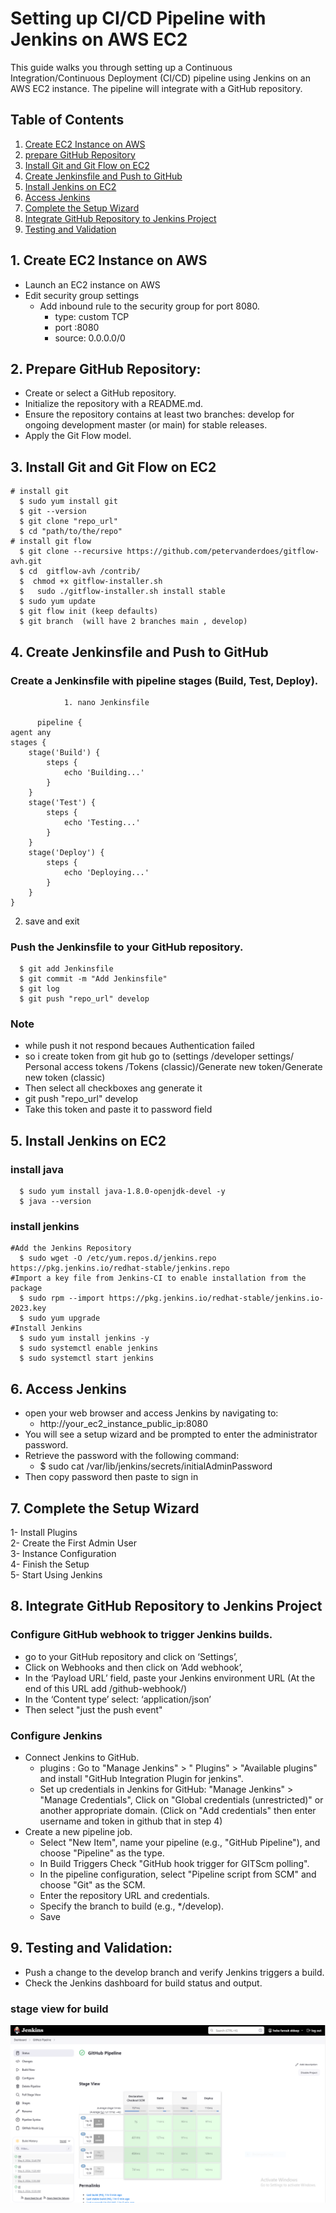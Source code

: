 # Setting up CI/CD Pipeline with Jenkins on AWS EC2
This guide walks you through setting up a Continuous Integration/Continuous Deployment (CI/CD) pipeline using Jenkins on an AWS EC2 instance. The pipeline will integrate with a GitHub repository.
## Table of Contents 
1. [Create EC2 Instance on AWS](#create-ec2-instance-on-aws)
2. [prepare GitHub Repository](#prepare-github-repository)
3. [Install Git and Git Flow on EC2](#install-git-and-git-flow-on-ec2)
4. [Create Jenkinsfile and Push to GitHub](#create-jenkinsfile-and-push-to-github)
5. [Install Jenkins on EC2](#install-jenkins-on-ec2)
6. [Access Jenkins](#access-jenkins)
7. [Complete the Setup Wizard](#complete-the-setup-wizard)
8. [Integrate GitHub Repository to Jenkins Project](#integrate-github-repository-to-jenkins-project)
9. [Testing and Validation](#Testing-and-Validation)
## 1. Create EC2 Instance on AWS

  - Launch an EC2 instance on AWS                            
  - Edit security group settings                             
      - Add inbound rule to the security group for port 8080.  
        - type: custom TCP                                    
        - port :8080                                          
        - source: 0.0.0.0/0                                    
## 2. Prepare GitHub Repository:
  - Create or select a GitHub repository.
  - Initialize the repository with a README.md.
  - Ensure the repository contains at least two branches:
     develop for ongoing development master (or main) for stable releases.
  - Apply the Git Flow model.
## 3. Install Git and Git Flow on EC2
    # install git 
      $ sudo yum install git
      $ git --version
      $ git clone "repo_url"    
      $ cd "path/to/the/repo"
    # install git flow
      $ git clone --recursive https://github.com/petervanderdoes/gitflow-avh.git
      $ cd  gitflow-avh /contrib/
      $  chmod +x gitflow-installer.sh
      $   sudo ./gitflow-installer.sh install stable
      $ sudo yum update
      $ git flow init (keep defaults)
      $ git branch  (will have 2 branches main , develop)

## 4. Create Jenkinsfile and Push to GitHub
 ### Create a Jenkinsfile with pipeline stages (Build, Test, Deploy).
    
            
                1. nano Jenkinsfile
  
          pipeline {
    agent any
    stages {
        stage('Build') {
            steps {
                echo 'Building...'
            }
        }
        stage('Test') {
            steps {
                echo 'Testing...'
            }
        }
        stage('Deploy') {
            steps {
                echo 'Deploying...'
            }
        }
    }

   2.  save and exit 
### Push the Jenkinsfile to your GitHub repository.
      $ git add Jenkinsfile
      $ git commit -m "Add Jenkinsfile"
      $ git log   
      $ git push "repo_url" develop
### Note 
- while push it not respond becaues Authentication failed 
- so i create token from git hub   go to
  (settings /developer settings/ Personal access tokens /Tokens (classic)/Generate new token/Generate new token (classic)
-  Then  select all checkboxes ang generate it 
- git push "repo_url" develop      
- Take this token and paste it to password field
## 5. Install Jenkins on EC2
  ### install java 
      $ sudo yum install java-1.8.0-openjdk-devel -y
      $ java --version
  ### install jenkins 
    #Add the Jenkins Repository
      $ sudo wget -O /etc/yum.repos.d/jenkins.repo     https://pkg.jenkins.io/redhat-stable/jenkins.repo
    #Import a key file from Jenkins-CI to enable installation from the package
      $ sudo rpm --import https://pkg.jenkins.io/redhat-stable/jenkins.io-2023.key
      $ sudo yum upgrade
    #Install Jenkins
      $ sudo yum install jenkins -y
      $ sudo systemctl enable jenkins
      $ sudo systemctl start jenkins

## 6. Access Jenkins
- open your web browser and access Jenkins by navigating to: 
    - http://your_ec2_instance_public_ip:8080
- You will see a setup wizard and be prompted to enter the administrator password.
- Retrieve the password with the following command:
    -  $ sudo cat /var/lib/jenkins/secrets/initialAdminPassword
- Then copy password then paste to sign in 
## 7. Complete the Setup Wizard
1- Install Plugins       
2- Create the First Admin User     
3- Instance Configuration      
4- Finish the Setup          
5- Start Using Jenkins              

## 8. Integrate GitHub Repository to Jenkins Project
### Configure GitHub webhook to trigger Jenkins builds.
  - go to your GitHub repository and click on ‘Settings’, 
  - Click on Webhooks and then click on ‘Add webhook’,
  - In the ‘Payload URL’ field, paste your Jenkins environment URL (At the end of this URL add /github-webhook/)
  - In the ‘Content type’ select: ‘application/json’ 
  - Then select "just the push event"
### Configure Jenkins
 - Connect Jenkins to GitHub.
    - plugins : Go to "Manage Jenkins" > " Plugins" > "Available plugins" and install "GitHub Integration Plugin for jenkins".
     - Set up credentials in Jenkins for GitHub: "Manage Jenkins" > "Manage Credentials", Click on "Global credentials (unrestricted)" or another appropriate domain.
        (Click on "Add credentials" then enter username and token in github that in step 4)
  - Create a new pipeline job.
     - Select "New Item", name your pipeline (e.g., "GitHub Pipeline"), and choose "Pipeline" as the type.
     - In Build Triggers Check "GitHub hook trigger for GITScm polling".
     - In the pipeline configuration, select "Pipeline script from SCM" and choose "Git" as the SCM.
     - Enter the repository URL and credentials.
     - Specify the branch to build (e.g., */develop).
     - Save
## 9. Testing and Validation:
  - Push a change to the develop branch and verify Jenkins triggers a build.
  - Check the Jenkins dashboard for build status and output.
### stage view for build
  ![stage view for build](https://github.com/hebafarou2/ci-cd-jenkins-pipeline-/blob/develop/stageview.PNG?raw=true)

